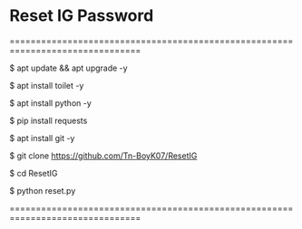 # Reset IG Password
===============================================================================

$ apt update && apt upgrade -y

$ apt install toilet -y

$ apt install python -y

$ pip install requests

$ apt install git -y

$ git clone https://github.com/Tn-BoyK07/ResetIG

$ cd ResetIG

$ python reset.py

===============================================================================
